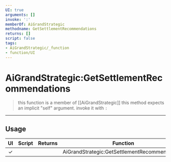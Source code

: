```yaml
---
UI: true
arguments: []
invoke: ':'
memberOf: AiGrandStrategic
methodname: GetSettlementRecommendations
returns: []
script: false
tags:
- AiGrandStrategic/_function
- function/UI
---
```

# AiGrandStrategic:GetSettlementRecommendations
> this function is a member of [[AiGrandStrategic]]
> this method expects an implicit "self" argument. invoke it with `:`
-----
## Usage
|  UI | Script | Returns | Function | Arguments |
|:---:|:------:|-------:|:--------:|:---------|
|✓| ||AiGrandStrategic:GetSettlementRecommendations||
